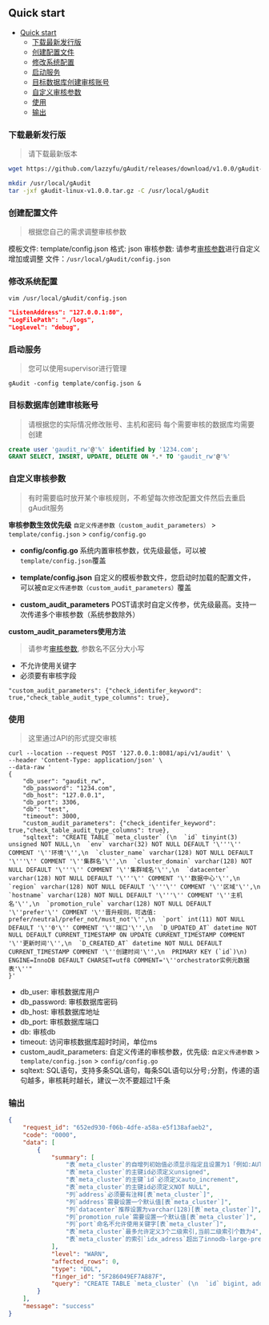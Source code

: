 ## Quick start
- [Quick start](#quick-start)
  - [下载最新发行版](#下载最新发行版)
  - [创建配置文件](#创建配置文件)
  - [修改系统配置](#修改系统配置)
  - [启动服务](#启动服务)
  - [目标数据库创建审核账号](#目标数据库创建审核账号)
  - [自定义审核参数](#自定义审核参数)
  - [使用](#使用)
  - [输出](#输出)


### 下载最新发行版
> 请下载最新版本


```bash
wget https://github.com/lazzyfu/gAudit/releases/download/v1.0.0/gAudit-linux-v1.0.0.tar.gz

mkdir /usr/local/gAudit
tar -jxf gAudit-linux-v1.0.0.tar.gz -C /usr/local/gAudit
```
### 创建配置文件
> 根据您自己的需求调整审核参数

模板文件: template/config.json
格式: json
审核参数: 请参考[审核参数](parameters.md)进行自定义增加或调整
文件：`/usr/local/gAudit/config.json`


### 修改系统配置
`vim /usr/local/gAudit/config.json`
```json
"ListenAddress": "127.0.0.1:80",
"LogFilePath": "./logs",
"LogLevel": "debug",
```

### 启动服务
> 您可以使用supervisor进行管理
```
gAudit -config template/config.json &
```

### 目标数据库创建审核账号
> 请根据您的实际情况修改账号、主机和密码
> 每个需要审核的数据库均需要创建
```sql
create user 'gaudit_rw'@'%' identified by '1234.com';
GRANT SELECT, INSERT, UPDATE, DELETE ON *.* TO 'gaudit_rw'@'%'
```

### 自定义审核参数
> 有时需要临时放开某个审核规则，不希望每次修改配置文件然后去重启gAudit服务

**审核参数生效优先级**
`自定义传递参数（custom_audit_parameters）` > `template/config.json` > `config/config.go`

- **config/config.go**
系统内置审核参数，优先级最低，可以被`template/config.json`覆盖

- **template/config.json**
自定义的模板参数文件，您启动时加载的配置文件，可以被`自定义传递参数（custom_audit_parameters）`覆盖

- **custom_audit_parameters**
POST请求时自定义传参，优先级最高。支持一次传递多个审核参数（系统参数除外）

**custom_audit_parameters使用方法**
> 请参考[审核参数](parameters.md), 参数名不区分大小写
- 不允许使用关键字
- 必须要有审核字段
```
"custom_audit_parameters": {"check_identifer_keyword": true,"check_table_audit_type_columns": true},
```

### 使用
> 这里通过API的形式提交审核
```
curl --location --request POST '127.0.0.1:8081/api/v1/audit' \
--header 'Content-Type: application/json' \
--data-raw '
{
    "db_user": "gaudit_rw",
    "db_password": "1234.com",
    "db_host": "127.0.0.1",
    "db_port": 3306,
    "db": "test",
    "timeout": 3000,
    "custom_audit_parameters": {"check_identifer_keyword": true,"check_table_audit_type_columns": true},
    "sqltext": "CREATE TABLE `meta_cluster` (\n  `id` tinyint(3) unsigned NOT NULL,\n  `env` varchar(32) NOT NULL DEFAULT '\'''\'' COMMENT '\''环境'\'',\n  `cluster_name` varchar(128) NOT NULL DEFAULT '\'''\'' COMMENT '\''集群名'\'',\n  `cluster_domain` varchar(128) NOT NULL DEFAULT '\'''\'' COMMENT '\''集群域名'\'',\n  `datacenter` varchar(128) NOT NULL DEFAULT '\'''\'' COMMENT '\''数据中心'\'',\n  `region` varchar(128) NOT NULL DEFAULT '\'''\'' COMMENT '\''区域'\'',\n  `hostname` varchar(128) NOT NULL DEFAULT '\'''\'' COMMENT '\''主机名'\'',\n  `promotion_rule` varchar(128) NOT NULL DEFAULT '\''prefer'\'' COMMENT '\''晋升规则，可选值: prefer/neutral/prefer_not/must_not'\'',\n  `port` int(11) NOT NULL DEFAULT '\''0'\'' COMMENT '\''端口'\'',\n  `D_UPDATED_AT` datetime NOT NULL DEFAULT CURRENT_TIMESTAMP ON UPDATE CURRENT_TIMESTAMP COMMENT '\''更新时间'\'',\n  `D_CREATED_AT` datetime NOT NULL DEFAULT CURRENT_TIMESTAMP COMMENT '\''创建时间'\'',\n  PRIMARY KEY (`id`)\n) ENGINE=InnoDB DEFAULT CHARSET=utf8 COMMENT='\''orchestrator实例元数据表'\''"
}'
```
* db_user: 审核数据库用户
* db_password: 审核数据库密码
* db_host: 审核数据库地址
* db_port: 审核数据库端口
* db: 审核db
* timeout: 访问审核数据库超时时间，单位ms
* custom_audit_parameters: 自定义传递的审核参数，优先级: `自定义传递参数` > `template/config.json` > `config/config.go`
* sqltext: SQL语句，支持多条SQL语句，每条SQL语句以分号`;`分割，传递的语句越多，审核耗时越长，建议一次不要超过1千条


### 输出
```json
{
    "request_id": "652ed930-f06b-4dfe-a58a-e5f138afaeb2",
    "code": "0000",
    "data": [
        {
            "summary": [
                "表`meta_cluster`的自增列初始值必须显示指定且设置为1「例如:AUTO_INCREMENT=1」",
                "表`meta_cluster`的主键id必须定义unsigned",
                "表`meta_cluster`的主键`id`必须定义auto_increment",
                "表`meta_cluster`的主键id必须定义NOT NULL",
                "列`address`必须要有注释[表`meta_cluster`]",
                "列`address`需要设置一个默认值[表`meta_cluster`]",
                "列`datacenter`推荐设置为varchar(128)[表`meta_cluster`]",
                "列`promotion_rule`需要设置一个默认值[表`meta_cluster`]",
                "列`port`命名不允许使用关键字[表`meta_cluster`]",
                "表`meta_cluster`最多允许定义3个二级索引,当前二级索引个数为4",
                "表`meta_cluster`的索引`idx_adress`超出了innodb-large-prefix限制,当前索引长度为21317字节,最大限制为3072字节,当前字符集为utf8mb4「可使用前缀索引,如:Field(length)」"
            ],
            "level": "WARN",
            "affected_rows": 0,
            "type": "DDL",
            "finger_id": "5F286049EF7A887F",
            "query": "CREATE TABLE `meta_cluster` (\n  `id` bigint, address varchar(5200), `sex` enum('boy','girl') DEFAULT  NULL comment '性别',\n  `env` varchar(32) NOT NULL DEFAULT '' COMMENT '环境',\n  `cluster_name` varchar(128) NOT NULL DEFAULT '' COMMENT '集群名',\n  `cluster_domain` varchar(128) NOT NULL DEFAULT '' COMMENT '集群域名',\n  `datacenter` char(128) NOT NULL DEFAULT '' COMMENT '数据中心',\n  `region` varchar(128) NOT NULL DEFAULT '' COMMENT '区域',\n  `hostname` varchar(128) NOT NULL DEFAULT '' COMMENT '主机名',\n  `promotion_rule` varchar(128) NOT NULL COMMENT '晋升规则，可选值：prefer/neutral/prefer_not/must_not',\n  `port` int(11) NOT NULL DEFAULT '0' COMMENT '端口',\n  `D_UPDATED_AT` datetime NOT NULL DEFAULT CURRENT_TIMESTAMP ON UPDATE CURRENT_TIMESTAMP COMMENT '更新时间',\n  `D_CREATED_AT` datetime NOT NULL DEFAULT CURRENT_TIMESTAMP COMMENT '创建时间',\n  PRIMARY KEY (`id`), key idx_adress (address,sex,cluster_name), key `idx_name` (env, sex), key idx_sex (`sex`), KEY `idx_datacenter` (`datacenter`,cluster_domain(32))\n) ENGINE=InnoDB DEFAULT CHARACTER set utf8mb4 collate utf8mb4_general_ci COMMENT='orchestrator实例元数据表'"
        }
    ],
    "message": "success"
}
```